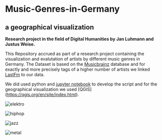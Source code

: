# Music-Genres-in-Germany

a geographical visualization
------------------------------------------------
**Research project in the field of Digital Humanities by Jan Luhmann and Justus Weise.**


This Repository accrued as part of a research project containing the visualization and evalutation of artists by different music genres in Germany. The Dataset is based on the [Musicbrainz](https://musicbrainz.org/) database and for exactly and more precisely tags of a higher number of artists we linked [LastFm](https://www.last.fm/) to our data.

We did used python and  [jupyter notebook](http://jupyter.org/) to develop the script and for the geographical visualization we used  [QGIS] (https://qgis.org/en/site/index.html).







![elektro](https://user-images.githubusercontent.com/32109884/38047656-7d0bca68-32c3-11e8-8de1-c30b7fea0b29.png)


![hiphop](https://user-images.githubusercontent.com/32109884/38047657-7d2b35c4-32c3-11e8-8c52-6a263831e32e.png)

![jazz](https://user-images.githubusercontent.com/32109884/38047658-7d498dbc-32c3-11e8-8b79-209b0e7d7fc9.png)

![metal](https://user-images.githubusercontent.com/32109884/38047660-7d66f500-32c3-11e8-9ad2-46db948eca31.png)
